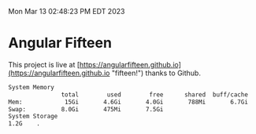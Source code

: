 Mon Mar 13 02:48:23 PM EDT 2023

# Angular Fifteen


This project is live at [https://angularfifteen.github.io](https://angularfifteen.github.io "fifteen!") thanks to Github.

```bash
System Memory
               total        used        free      shared  buff/cache   available
Mem:            15Gi       4.6Gi       4.0Gi       788Mi       6.7Gi       9.6Gi
Swap:          8.0Gi       475Mi       7.5Gi
System Storage
1.2G	.
```

